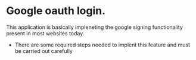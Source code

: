 # Google oauth login.

This application is basically impleneting the google signing functionality present in most websites today.

* There are some required steps needed to implent this feature and must be carried out carefully

##